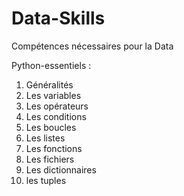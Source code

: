 # Data-Skills
Compétences nécessaires pour la Data

Python-essentiels :
1. Généralités
2. Les variables
3. Les opérateurs
4. Les conditions
5. Les boucles
6. Les listes
7. Les fonctions
8. Les fichiers
9. Les dictionnaires
10. les tuples
